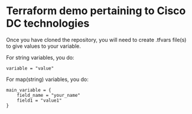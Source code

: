 # Terraform demo pertaining to Cisco DC technologies
Once you have cloned the repository, you will need to create .tfvars file(s) to give values to your variable. 

For string variables, you do: 
```
variable = "value"
```

For map(string) variables, you do:  
```
main_variable = {  
    field_name = "your_name"  
    field1 = "value1"  
}
```
